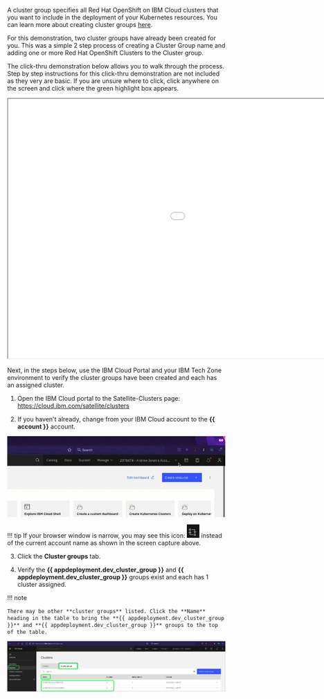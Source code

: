 A cluster group specifies all Red Hat OpenShift on IBM Cloud clusters that you want to include in the deployment of your Kubernetes resources. You can learn more about creating cluster groups <a href="https://cloud.ibm.com/docs/satellite?topic=satellite-setup-clusters-satconfig#setup-clusters-satconfig-groups" target="_blank">here</a>.

For this demonstration, two cluster groups have already been created for you. This was a simple 2 step process of creating a Cluster Group name and adding one or more Red Hat OpenShift Clusters to the Cluster group.

The click-thru demonstration below allows you to walk through the process. Step by step instructions for this click-thru demonstration are not included as they very are basic.  If you are unsure where to click, click anywhere on the screen and click where the green highlight box appears.

<div>
   <iframe src="../../includes/createClusterGroups/index.html"  height="600" width="1350"></iframe>
</div>

Next, in the steps below, use the IBM Cloud Portal and your IBM Tech Zone environment to  verify the cluster groups have been created and each has an assigned cluster.

1. Open the IBM Cloud portal to the Satellite-Clusters page:
  <a href="https://cloud.ibm.com/satellite/clusters" target="_blank">https://cloud.ibm.com/satellite/clusters</a>

2. If you haven't already, change from your IBM Cloud account to the **{{ account }}** account.

![](_attachments/ChangeAccounts-2-a-gif.gif)

!!! tip
    If your browser window is narrow, you may see this icon: ![](_attachments/SwitchAccountsIcon.png) instead of the current account name as shown in the screen capture above.

3. Click the **Cluster groups** tab.

4. Verify the **{{ appdeployment.dev_cluster_group }}** and **{{ appdeployment.dev_cluster_group }}** groups exist and each has 1 cluster assigned.

!!! note

    There may be other **cluster groups** listed. Click the **Name** heading in the table to bring the **{{ appdeployment.dev_cluster_group }}** and **{{ appdeployment.dev_cluster_group }}** groups to the top of the table.

![](_attachments/0122-ClusterGroupsCreated.png)
